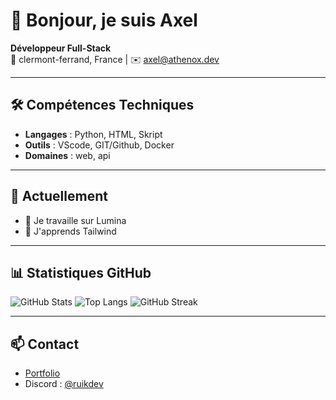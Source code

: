 # 👋 Bonjour, je suis Axel

**Développeur Full-Stack**  
📍 clermont-ferrand, France | ✉️ axel@athenox.dev

---

## 🛠️ **Compétences Techniques**
- **Langages** : Python, HTML, Skript
- **Outils** : VScode, GIT/Github, Docker
- **Domaines** : web, api

---

## 🌱 **Actuellement**
- 🔭 Je travaille sur Lumina
- 🌱 J'apprends Tailwind

---

## 📊 **Statistiques GitHub**
![GitHub Stats](https://github-readme-stats.vercel.app/api?username=ruikdev&show_icons=true&theme=radical)
![Top Langs](https://github-readme-stats.vercel.app/api/top-langs/?username=ruikdev&layout=compact&theme=radical)
![GitHub Streak](https://streak-stats.demolab.com?user=tonPseudo&theme=radical&hide_border=true)

---

## 📫 **Contact**
- [Portfolio](https://ruikdev.github.io)
- Discord : [@ruikdev](https://discord.com/users/927137288763342868)
